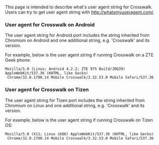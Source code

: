 This page is intended to describe what's user agent string for Crosswalk.
Users can try to get user agent string with http://whatsmyuseragent.com/.
### User agent for Crosswalk on Android 
The user agent string for Android port includes the string inherited from Chromium on Android and one additional string, e.g. 'Crosswalk' and its version.

For example, below is the user agent string if running Crosswalk on a ZTE Geek phone:
```
Mozilla/5.0 (Linux; Android 4.2.2; ZTE 975 Build/JDQ39) AppleWebKit/537.36 (KHTML, like Gecko)
 Chrome/32.0.1700.14 Mobile Crosswalk/3.32.53.0 Mobile Safari/537.36
```
### User agent for Crosswalk on Tizen
The user agent string for Tizen port includes the string inherited from Chromium on Linux and one additional string, e.g. 'Crosswalk' and its version.

For example, below is the user agent string if running Crosswalk on Tizen OS:
```
Mozilla/5.0 (X11; Linux i686) AppleWebKit/537.36 (KHTML, like Gecko)
 Chrome/32.0.1700.14 Mobile Crosswalk/3.32.53.0 Mobile Safari/537.36
```